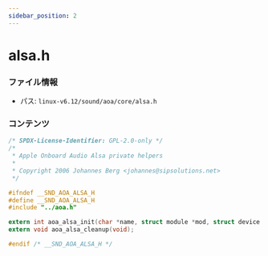 ```yaml
---
sidebar_position: 2
---
```

# alsa.h

### ファイル情報

- パス: `linux-v6.12/sound/aoa/core/alsa.h`

### コンテンツ

```h
/* SPDX-License-Identifier: GPL-2.0-only */
/*
 * Apple Onboard Audio Alsa private helpers
 *
 * Copyright 2006 Johannes Berg <johannes@sipsolutions.net>
 */

#ifndef __SND_AOA_ALSA_H
#define __SND_AOA_ALSA_H
#include "../aoa.h"

extern int aoa_alsa_init(char *name, struct module *mod, struct device *dev);
extern void aoa_alsa_cleanup(void);

#endif /* __SND_AOA_ALSA_H */

```
